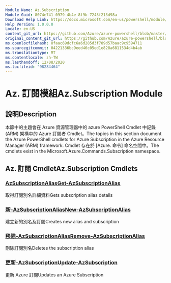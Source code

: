 ```yaml
---
Module Name: Az.Subscription
Module Guid: 8074e741-0979-4b4e-8f9b-7243f213d98a
Download Help Link: https://docs.microsoft.com/en-us/powershell/module/az.subscription
Help Version: 1.0.0.0
Locale: en-US
content_git_url: https://github.com/Azure/azure-powershell/blob/master/src/Subscription/Subscription/help/Az.Subscription.md
original_content_git_url: https://github.com/Azure/azure-powershell/blob/master/src/Subscription/Subscription/help/Az.Subscription.md
ms.openlocfilehash: 8faac69dcfc6a6d285d3f789d57baac9c9594711
ms.sourcegitcommit: 04221336bc9eed46c05ed1e828a6811534d4b4ab
ms.translationtype: MT
ms.contentlocale: zh-TW
ms.lasthandoff: 12/08/2020
ms.locfileid: "98284464"
---
```

# <span data-ttu-id="2031d-101">Az. 訂閱模組</span><span class="sxs-lookup"><span data-stu-id="2031d-101">Az.Subscription Module</span></span>
## <span data-ttu-id="2031d-102">說明</span><span class="sxs-lookup"><span data-stu-id="2031d-102">Description</span></span>
<span data-ttu-id="2031d-103">本節中的主題會在 Azure 資源管理器中的 azure PowerShell Cmdlet 中記錄 (ARM) 架構中的 Azure 訂閱者 Cmdlet。</span><span class="sxs-lookup"><span data-stu-id="2031d-103">The topics in this section document the Azure PowerShell cmdlets for Azure Subscription in the Azure Resource Manager (ARM) framework.</span></span> <span data-ttu-id="2031d-104">Cmdlet 存在於 [Azure. 命令] 命名空間中。</span><span class="sxs-lookup"><span data-stu-id="2031d-104">The cmdlets exist in the Microsoft.Azure.Commands.Subscription namespace.</span></span>

## <span data-ttu-id="2031d-105">Az. 訂閱 Cmdlet</span><span class="sxs-lookup"><span data-stu-id="2031d-105">Az.Subscription Cmdlets</span></span>
### [<span data-ttu-id="2031d-106">AzSubscriptionAlias</span><span class="sxs-lookup"><span data-stu-id="2031d-106">Get-AzSubscriptionAlias</span></span>](Get-AzSubscriptionAlias.md)
<span data-ttu-id="2031d-107">取得訂閱別名詳細資料</span><span class="sxs-lookup"><span data-stu-id="2031d-107">Gets subscription alias details</span></span>

### [<span data-ttu-id="2031d-108">新-AzSubscriptionAlias</span><span class="sxs-lookup"><span data-stu-id="2031d-108">New-AzSubscriptionAlias</span></span>](New-AzSubscriptionAlias.md)
<span data-ttu-id="2031d-109">建立新的別名及訂閱</span><span class="sxs-lookup"><span data-stu-id="2031d-109">Creates new alias and subscription</span></span>

### [<span data-ttu-id="2031d-110">移除-AzSubscriptionAlias</span><span class="sxs-lookup"><span data-stu-id="2031d-110">Remove-AzSubscriptionAlias</span></span>](Remove-AzSubscriptionAlias.md)
<span data-ttu-id="2031d-111">刪除訂閱別名</span><span class="sxs-lookup"><span data-stu-id="2031d-111">Deletes the subscription alias</span></span>

### [<span data-ttu-id="2031d-112">更新-AzSubscription</span><span class="sxs-lookup"><span data-stu-id="2031d-112">Update-AzSubscription</span></span>](Update-AzSubscription.md)
<span data-ttu-id="2031d-113">更新 Azure 訂閱</span><span class="sxs-lookup"><span data-stu-id="2031d-113">Updates an Azure Subscription</span></span>

